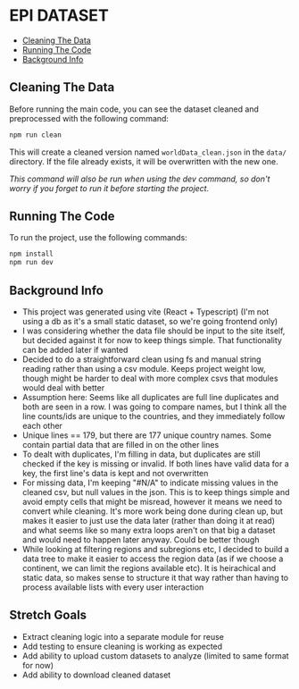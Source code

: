 # EPI DATASET

- [Cleaning The Data](#cleaning-the-data)
- [Running The Code](#running-the-code)
- [Background Info](#background-info)

## Cleaning The Data

Before running the main code, you can see the dataset cleaned and preprocessed with the following command:

```sh
npm run clean
```

This will create a cleaned version named `worldData_clean.json` in the `data/` directory. If the file already exists, it will be overwritten with the new one.

_This command will also be run when using the dev command, so don't worry if you forget to run it before starting the project._

## Running The Code

To run the project, use the following commands:

```sh
npm install
npm run dev
```

## Background Info

- This project was generated using vite (React + Typescript) (I'm not using a db as it's a small static dataset, so we're going frontend only)
- I was considering whether the data file should be input to the site itself, but decided against it for now to keep things simple. That functionality can be added later if wanted
- Decided to do a straightforward clean using fs and manual string reading rather than using a csv module. Keeps project weight low, though might be harder to deal with more complex csvs that modules would deal with better
- Assumption here: Seems like all duplicates are full line duplicates and both are seen in a row. I was going to compare names, but I think all the line counts/ids are unique to the countries, and they immediately follow each other
- Unique lines == 179, but there are 177 unique country names. Some contain partial data that are filled in on the other lines
- To dealt with duplicates, I'm filling in data, but duplicates are still checked if the key is missing or invalid. If both lines have valid data for a key, the first line's data is kept and not overwritten
- For missing data, I'm keeping "#N/A" to indicate missing values in the cleaned csv, but null values in the json. This is to keep things simple and avoid empty cells that might be misread, however it means we need to convert while cleaning. It's more work being done during clean up, but makes it easier to just use the data later (rather than doing it at read) and what seems like so many extra loops aren't on that big a dataset and would need to happen later anyway. Could be better though
- While looking at filtering regions and subregions etc, I decided to build a data tree to make it easier to access the region data (as if we choose a continent, we can limit the regions available etc). It is heirachical and static data, so makes sense to structure it that way rather than having to process available lists with every user interaction

## Stretch Goals

- Extract cleaning logic into a separate module for reuse
- Add testing to ensure cleaning is working as expected
- Add ability to upload custom datasets to analyze (limited to same format for now)
- Add ability to download cleaned dataset
